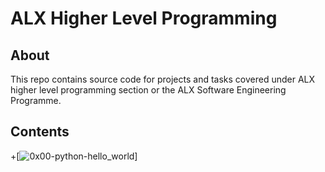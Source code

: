 # ALX Higher Level Programming
## About
This repo contains source code for projects and tasks covered under ALX higher level programming section or the ALX Software Engineering Programme.
## Contents
+[![0x00-python-hello_world](https://github.com/j88moja-code/alx-higher_level_programming/)]

